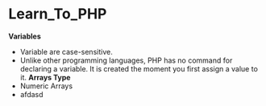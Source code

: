 #                                                              Learn_To_PHP
**Variables**
- Variable are case-sensitive.
- Unlike other programming languages, PHP has no command for declaring a variable. It is created the moment you first assign a value to it.
**Arrays Type**
- Numeric Arrays
 - afdasd
